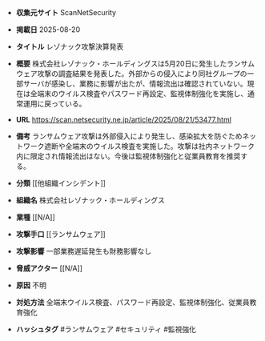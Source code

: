 - **収集元サイト**
ScanNetSecurity

- **掲載日**
2025-08-20

- **タイトル**
レゾナック攻撃決算発表

- **概要**
株式会社レゾナック・ホールディングスは5月20日に発生したランサムウェア攻撃の調査結果を発表した。外部からの侵入により同社グループの一部サーバが感染し、業務に影響が出たが、情報流出は確認されていない。現在は全端末のウイルス検査やパスワード再設定、監視体制強化を実施し、通常運用に戻っている。

- **URL**
https://scan.netsecurity.ne.jp/article/2025/08/21/53477.html

- **備考**
ランサムウェア攻撃は外部侵入により発生し、感染拡大を防ぐためネットワーク遮断や全端末のウイルス検査を実施した。攻撃は社内ネットワーク内に限定され情報流出はない。今後は監視体制強化と従業員教育を推奨する。

- **分類**
[[他組織インシデント]]

- **組織名**
株式会社レゾナック・ホールディングス

- **業種**
[[N/A]]

- **攻撃手口**
[[ランサムウェア]]

- **攻撃影響**
一部業務遅延発生も財務影響なし

- **脅威アクター**
[[N/A]]

- **原因**
不明

- **対処方法**
全端末ウイルス検査、パスワード再設定、監視体制強化、従業員教育強化

- **ハッシュタグ**
#ランサムウェア #セキュリティ #監視強化

